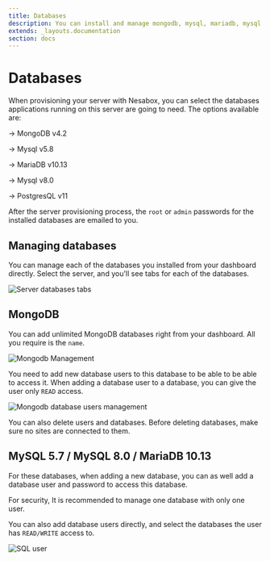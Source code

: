 ```yaml
---
title: Databases
description: You can install and manage mongodb, mysql, mariadb, mysql or postgresql with Nesabox.
extends: _layouts.documentation
section: docs
---
```


# Databases
When provisioning your server with Nesabox, you can select the databases applications running on this server are going to need. The options available are:

-> MongoDB v4.2

-> Mysql v5.8

-> MariaDB v10.13

-> Mysql v8.0

-> PostgresQL v11

After the server provisioning process, the `root` or `admin` passwords for the installed databases are emailed to you.

## Managing databases

You can manage each of the databases you installed from your dashboard directly. Select the server, and you'll see tabs for each of the databases.

![Server databases tabs](https://res.cloudinary.com/bahdcoder/image/upload/v1569660313/Screenshot_2019-09-28_at_09.44.46_py6bpn.png)

## MongoDB

You can add unlimited MongoDB databases right from your dashboard. All you require is the `name`.

![Mongodb Management](https://res.cloudinary.com/bahdcoder/image/upload/v1569661326/Screenshot_2019-09-28_at_10.01.47_qx0epv.png)

You need to add new database users to this database to be able to be able to access it. When adding a database user to a database, you can give the user only `READ` access. 

![Mongodb database users management](https://res.cloudinary.com/bahdcoder/image/upload/v1569662047/Screenshot_2019-09-28_at_10.01.47_md73xq.png)

You can also delete users and databases. Before deleting databases, make sure no sites are connected to them.

## MySQL 5.7 / MySQL 8.0 / MariaDB 10.13
For these databases, when adding a new database, you can as well add a database user and password to access this database.

<div class='info'>
    For security, It is recommended to manage one database with only one user.
</div>
 
You can also add database users directly, and select the databases the user has `READ/WRITE` access to.

![SQL user](https://res.cloudinary.com/bahdcoder/image/upload/v1569662604/Screenshot_2019-09-28_at_10.23.07_rjxa5k.png)
